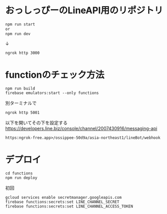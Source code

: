 # おっしっぴーのLineAPI用のリポジトリ

```bash
npm run start
or
npm run dev
```
↓
```bash
ngrok http 3000
```


# functionのチェック方法
```
npm run build
firebase emulators:start --only functions
```

別ターミナルで
```
ngrok http 5001
```

以下を開いてその下を設定する
https://developers.line.biz/console/channel/2007430916/messaging-api

```
https:ngrok-free.app>/ossippee-50d9a/asia-northeast1/lineBot/webhook
```

# デプロイ

```
cd functions
npm run deploy
```

初回
```
gcloud services enable secretmanager.googleapis.com
firebase functions:secrets:set LINE_CHANNEL_SECRET
firebase functions:secrets:set LINE_CHANNEL_ACCESS_TOKEN
```